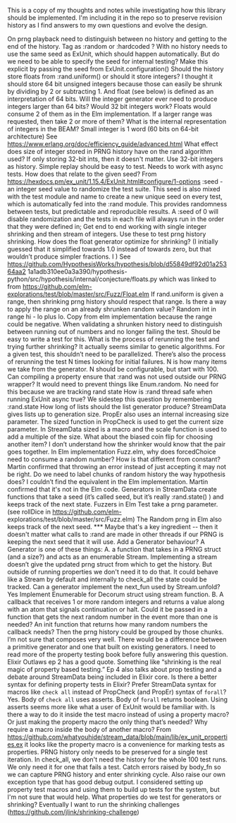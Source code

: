 This is a copy of my thoughts and notes while investigating how this library should be implemented. I'm including it in the repo so to preserve revision history as I find answers to my own questions and evolve the design.


On prng playback need to distinguish between no history and getting to the end of the history. Tag as :random or :hardcoded ?
With no history needs to use the same seed as ExUnit, which should happen automatically. But do we need to be able to specify the seed for internal testing? Make this explicit by passing the seed from ExUnit.configuration()
Should the history store floats from :rand.uniform() or should it store integers? I thought it should store 64 bit unsigned integers because those can easily be shrunk by dividing by 2 or subtracting 1. And float (see below) is defined as an interpretation of 64 bits. Will the integer generator ever need to produce integers larger than 64 bits?
Would 32 bit integers work? Floats would consume 2 of them as in the Elm implementation. If a larger range was requested, then take 2 or more of them? What is the internal representation of integers in the BEAM? Small integer is 1 word (60 bits on 64-bit architecture) See https://www.erlang.org/doc/efficiency_guide/advanced.html
What effect does size of integer stored in PRNG history have on the rand algorithm used? If only storing 32-bit ints, then it doesn't matter.
Use 32-bit integers as history.
Simple replay should be easy to test.
Needs to work with async tests. How does that relate to the given seed?
From https://hexdocs.pm/ex_unit/1.15.4/ExUnit.html#configure/1-options
:seed - an integer seed value to randomize the test suite. This seed is also mixed with the test module and name to create a new unique seed on every test, which is automatically fed into the :rand module. This provides randomness between tests, but predictable and reproducible results. A :seed of 0 will disable randomization and the tests in each file will always run in the order that they were defined in;
Get end to end working with single integer shrinking and then stream of integers. Use these to test prng history shrinking.
How does the float generator optimize for shrinking? (I initially guessed that it simplified towards 1.0 instead of towards zero, but that wouldn’t produce simpler fractions. I ) See https://github.com/HypothesisWorks/hypothesis/blob/d55849df92d01a25364aa2 1a1adb310ee0a3a390/hypothesis- python/src/hypothesis/internal/conjecture/floats.py which was linked to from https://github.com/elm-explorations/test/blob/master/src/Fuzz/Float.elm
If rand.uniform is given a range, then shrinking prng history should respect that range. Is there a way to apply the range on an already shrunken random value? Random int in range hi - lo plus lo. Copy from elm implementation because the range could be negative.
When validating a shrunken history need to distinguish between running out of numbers and no longer failing the test. Should be easy to write a test for this.
What is the process of rerunning the test and trying further shrinking? It actually seems similar to genetic algorithms. For a given test, this shouldn’t need to be parallelized.
There’s also the process of rerunning the test N times looking for initial failures. N is how many items we take from the generator. N should be configurable, but start with 100.
Can compiling a property ensure that :rand was not used outside our PRNG wrapper? It would need to prevent things like Enum.random. No need for this because we are tracking rand state
How is :rand thread safe when running ExUnit async true? We sidestep this question by remembering :rand.state
How long of lists should the list generator produce? StreamData gives lists up to generation size. PropEr also uses an internal increasing size parameter. The sized function in PropCheck is used to get the current size parameter. In StreamData sized is a macro and the scale function is used to add a multiple of the size.
What about the biased coin flip for choosing another item? I don’t understand how the shrinker would know that the pair goes together.
In Elm implementation Fuzz.elm, why does forcedChoice need to consume a random number? How is that different from constant? Martin confirmed that throwing an error instead of just accepting it may not be right.
Do we need to label chunks of random history the way hypothesis does? I couldn’t find the equivalent in the Elm implementation. Martin confirmed that it's not in the Elm code.
Generators in StreamData create functions that take a seed (it’s called seed, but it’s really :rand.state() ) and keeps track of the next state. Fuzzers in Elm Test take a prng parameter. (see rollDice in https://github.com/elm- explorations/test/blob/master/src/Fuzz.elm) The Random prng in Elm also keeps track of the next seed. *** Maybe that's a key ingredient -- then it doesn't matter what calls to :rand are made in other threads if our PRNG is keeping the next seed that it will use.
Add a Generator behaviour?
A Generator is one of these things:
A. a function that takes in a PRNG struct (and a size?) and acts as an enumerable Stream. Implementing a stream doesn’t give the updated prng struct from which to get the history. But outside of running properties we don't need it to do that. It could behave like a Stream by default and internally to check_all the state could be tracked. Can a generator implement the next_fun used by Stream.unfold? Yes
Implement Enumerable for Decorum struct using stream function.
B. A callback that receives 1 or more random integers and returns a value along
with an atom that signals continuation or halt. Could it be passed in a function that gets the next random number in the event more than one is needed? An init function that returns how many random numbers the callback needs? Then the prng history could be grouped by those chunks. I’m not sure that composes very well. There would be a difference between a primitive generator and one that built on existing generators.
I need to read more of the property testing book before fully answering this question.
Elixir Outlaws ep 2 has a good quote. Something like “shrinking is the real magic of property based testing.” Ep 4 also talks about prop testing and a debate around StreamData being included in Elixir core.
Is there a better syntax for defining property tests in Elixir?
Prefer StreamData syntax for macros like `check all` instead of PropCheck (and PropEr) syntax of `forall`? Yes.
Body of `check all` uses asserts. Body of `forall` returns boolean. Using asserts seems more like what a user of ExUnit would be familiar with.
Is there a way to do it inside the test macro instead of using a property macro? Or just making the property macro the only thing that’s needed? Why require a macro inside the body of another macro? From https://github.com/whatyouhide/stream_data/blob/main/lib/ex_unit_properties.ex it looks like the property macro is a convenience for marking tests as properties.
PRNG history only needs to be preserved for a single test iteration. In check_all, we don't need the history for the whole 100 test runs. We only need it for one that fails a test.
Catch errors raised by body_fn so we can capture PRNG history and enter shrinking cycle. Also raise our own exception type that has good debug output.
I considered setting up property test macros and using them to build up tests for the system, but I'm not sure that would help. What properties do we test for generators or shrinking? Eventually I want to run the shrinking challenges (https://github.com/jlink/shrinking-challenge)
                       